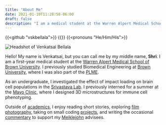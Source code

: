 ```yaml
---
title: "About Me"
date: 2021-01-10T11:28:58-06:00
draft: false
description: "I am a medical student at the Warren Alpert Medical School of Brown University."
---
```


{{<github "vskbellala">}} {{<orcid>}} {{<pronouns "He/Him/His">}}

<img class='left-float-profile' alt="Headshot of Venkatsai Bellala" src="/img/VenkatsaiBellala.webp">

Hello! My name is Venkatsai, but you can call me by my middle name, **Shri**. I am a first-year medical student at the [Warren Alpert Medical School of Brown University](https://medical.brown.edu/). I previously studied Biomedical Engineering at [Brown University](https://www.brown.edu/academics/biomedical-engineering/), where I was also part of the [PLME](https://plme.med.brown.edu/).

As an undergraduate, I investigated the effect of impact loading on brain cell populations in the [Srivastava Lab](https://sites.brown.edu/srivastavalab/). I previously interned for a summer at the [Mayo Clinic](https://college.mayo.edu/academics/biomedical-research-training/summer-undergraduate-research-fellowship-surf/), where I designed 3D microstructures for immune cell phenotyping. 

<!-- I studied meteorological and behavioral correlates of COVID-19 spread as an [REU](https://www.schmalelab.spes.vt.edu/REU/home.html) student in the [Marr Lab](http://www.air.cee.vt.edu/). -->

Outside of [academics](/research), I enjoy reading short stories, exploring [film photography](/photos), taking on small coding [projects](/projects), and writing the occasional [commentary](/advising) to support my [Meiklejohn](https://www.brown.edu/academics/college/advising/peer/) advisees.

<!-- My name is Venkatsai, but you can call me by my middle name, {{<mark>}}Shri{{</mark>}}. I am a first-year medical student at the [Warren Alpert Medical School of Brown University](https://medical.brown.edu/). I previously studied Biomedical Engineering at [Brown University](https://www.brown.edu/academics/biomedical-engineering/), where I was in the [PLME](https://plme.med.brown.edu/). **He/Him** pronouns. -->

<!-- I was formerly an [undergraduate researcher](/research) in the [Srivastava Lab](https://sites.brown.edu/srivastavalab/), where I studied the effect of applied mechanical loading on the function and expression of brain cell populations. I interned at the [Mayo Clinic](https://college.mayo.edu/academics/biomedical-research-training/summer-undergraduate-research-fellowship-surf/) in Summer 2023, where I designed 3D microstructures for efficient cell capture, to be integrated into a digital microfluidic platform for immune cell phenotyping. In Summer 2022, I investigated meteorological and behavioral correlates of COVID-19 transmissibility as a [REU](https://www.schmalelab.spes.vt.edu/REU/home.html) student in the [Marr Lab](http://www.air.cee.vt.edu/). -->


<!-- At Brown, I [investigate](/research) the effect of applied mechanical loading on the function and expression of brain cell populations in the [Srivastava Lab](https://sites.brown.edu/srivastavalab/). I previously conducted research in polymer mechanics and evaluating [environmental impacts on polymer performance](/assets/NE_Poster.pdf).

In Summer 2022, I researched [meteorological and behavioral correlates of COVID-19 transmissibility](/assets/VT_Bellala.pdf) as a [REU](https://www.schmalelab.spes.vt.edu/REU/home.html) student in the [Marr Lab](http://www.air.cee.vt.edu/). -->

<!-- I write [advising commentaries](/advising) to guide my [Meiklejohn](https://www.brown.edu/academics/college/advising/peer/) advisees. -->

<!-- I enjoy reading short stories, engaging in [film photography](/photos), taking on small coding [projects](/projects), and writing [commentaries](/advising) to guide my [Meiklejohn](https://www.brown.edu/academics/college/advising/peer/) advisees. -->

<!-- I also love to try my hand at designing [websites](/projects/covid-visuals/) (and [dashboards](/projects/solar-charger)). -->

